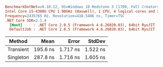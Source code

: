 ``` ini

BenchmarkDotNet=v0.10.12, OS=Windows 10 Redstone 3 [1709, Fall Creators Update] (10.0.16299.248)
Intel Core i5-4300U CPU 1.90GHz (Haswell), 1 CPU, 4 logical cores and 2 physical cores
Frequency=2435765 Hz, Resolution=410.5486 ns, Timer=TSC
.NET Core SDK=2.1.4
  [Host]     : .NET Core 2.0.5 (Framework 4.6.26020.03), 64bit RyuJIT
  DefaultJob : .NET Core 2.0.5 (Framework 4.6.26020.03), 64bit RyuJIT


```
|    Method |     Mean |    Error |   StdDev |
|---------- |---------:|---------:|---------:|
| Transient | 195.6 ns | 1.717 ns | 1.522 ns |
| Singleton | 287.8 ns | 1.716 ns | 1.605 ns |
